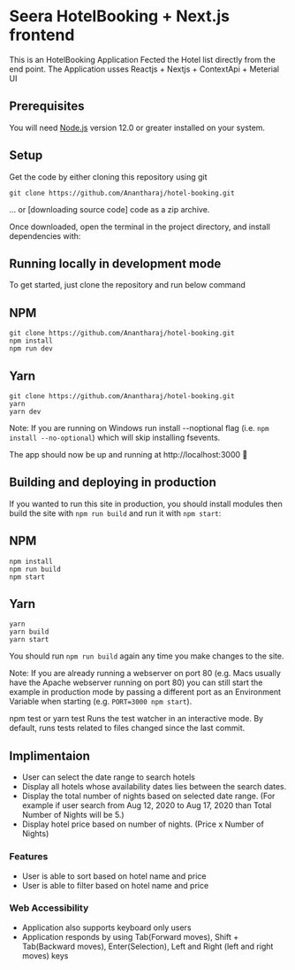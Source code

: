 # Seera HotelBooking + Next.js frontend

This is an HotelBooking Application Fected the Hotel list directly from the end point. The Application usses Reactjs + Nextjs + ContextApi + Meterial UI

## Prerequisites

You will need [Node.js](https://nodejs.org) version 12.0 or greater installed on your system.

## Setup

Get the code by either cloning this repository using git

```
git clone https://github.com/Anantharaj/hotel-booking.git
```

... or [downloading source code] code as a zip archive.

Once downloaded, open the terminal in the project directory, and install dependencies with:

## Running locally in development mode

To get started, just clone the repository and run below command

## NPM

    git clone https://github.com/Anantharaj/hotel-booking.git
    npm install
    npm run dev

## Yarn

    git clone https://github.com/Anantharaj/hotel-booking.git
    yarn
    yarn dev

Note: If you are running on Windows run install --noptional flag (i.e. `npm install --no-optional`) which will skip installing fsevents.

The app should now be up and running at http://localhost:3000 🚀

## Building and deploying in production

If you wanted to run this site in production, you should install modules then build the site with `npm run build` and run it with `npm start`:

## NPM

    npm install
    npm run build
    npm start

## Yarn

    yarn
    yarn build
    yarn start

You should run `npm run build` again any time you make changes to the site.

Note: If you are already running a webserver on port 80 (e.g. Macs usually have the Apache webserver running on port 80) you can still start the example in production mode by passing a different port as an Environment Variable when starting (e.g. `PORT=3000 npm start`).

npm test or yarn test
Runs the test watcher in an interactive mode.
By default, runs tests related to files changed since the last commit.

## Implimentaion

- User can select the date range to search hotels
- Display all hotels whose availability dates lies between the search dates.
- Display the total number of nights based on selected date range. (For example if user search from Aug 12, 2020 to Aug 17, 2020 than Total Number of Nights will be 5.)
- Display hotel price based on number of nights. (Price x Number of Nights)

### Features

- User is able to sort based on hotel name and price
- User is able to filter based on hotel name and price

### Web Accessibility

- Application also supports keyboard only users
- Application responds by using Tab(Forward moves), Shift + Tab(Backward moves), Enter(Selection), Left and Right (left and right moves) keys
